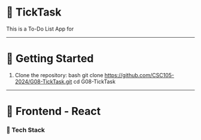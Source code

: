 # :pushpin: TickTask

This is a To-Do List App for 

---

# :rocket: Getting Started
1. Clone the repository: bash git clone https://github.com/CSC105-2024/G08-TickTask.git cd G08-TickTask

---

# :hammer: Frontend - React
### :wrench: Tech Stack
